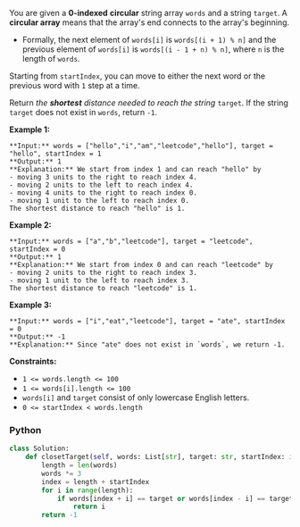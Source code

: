 You are given a  **0-indexed**  **circular**  string array  `words`  and a string  `target`. A  **circular array**
means that the array's end connects to the array's beginning.

- Formally, the next element of  `words[i]`  is  `words[(i + 1) % n]`  and the previous element of  `words[i]`
  is  `words[(i - 1 + n) % n]`, where  `n`  is the length of  `words`.

Starting from  `startIndex`, you can move to either the next word or the previous word with  `1`  step at a time.

Return  _the  **shortest**  distance needed to reach the string_  `target`. If the string  `target`  does not exist
in  `words`, return  `-1`.

**Example 1:**

```
**Input:** words = ["hello","i","am","leetcode","hello"], target = "hello", startIndex = 1
**Output:** 1
**Explanation:** We start from index 1 and can reach "hello" by
- moving 3 units to the right to reach index 4.
- moving 2 units to the left to reach index 4.
- moving 4 units to the right to reach index 0.
- moving 1 unit to the left to reach index 0.
The shortest distance to reach "hello" is 1.
```

**Example 2:**

```
**Input:** words = ["a","b","leetcode"], target = "leetcode", startIndex = 0
**Output:** 1
**Explanation:** We start from index 0 and can reach "leetcode" by
- moving 2 units to the right to reach index 3.
- moving 1 unit to the left to reach index 3.
The shortest distance to reach "leetcode" is 1.
```

**Example 3:**

```
**Input:** words = ["i","eat","leetcode"], target = "ate", startIndex = 0
**Output:** -1
**Explanation:** Since "ate" does not exist in `words`, we return -1.
```

**Constraints:**

- `1 <= words.length <= 100`
- `1 <= words[i].length <= 100`
- `words[i]`  and  `target`  consist of only lowercase English letters.
- `0 <= startIndex < words.length`

### Python

```python
class Solution:
    def closetTarget(self, words: List[str], target: str, startIndex: int) -> int:
        length = len(words)
        words *= 3
        index = length + startIndex
        for i in range(length):
            if words[index + i] == target or words[index - i] == target:
                return i
        return -1
```